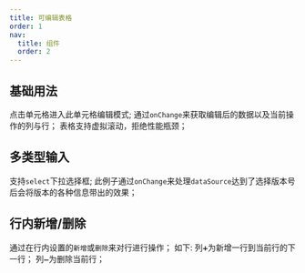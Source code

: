 ```yaml
---
title: 可编辑表格
order: 1
nav:
  title: 组件
  order: 2
---
```


## 基础用法

点击单元格进入此单元格编辑模式;
通过`onChange`来获取编辑后的数据以及当前操作的列与行；
表格支持虚拟滚动，拒绝性能瓶颈；
<code src="../../src/EditTable/demo/EditTable.basic.demo.tsx"></code>

## 多类型输入

支持`select`下拉选择框;
此例子通过`onChange`来处理`dataSource`达到了选择版本号后会将版本的各种信息带出的效果；
<code src="../../src/EditTable/demo/EditTable.input.demo.tsx"></code>

## 行内新增/删除

通过在行内设置的`新增`或`删除`来对行进行操作；
如下:
列`➕`为新增一行到当前行的下一行；
列`➖`为删除当前行；
<code src="../../src/EditTable/demo/EditTable.inline.demo.tsx"></code>
